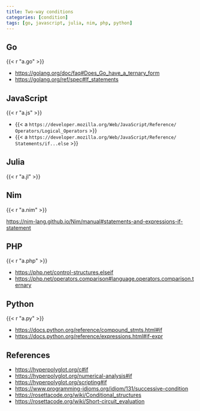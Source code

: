 ```yaml
---
title: Two-way conditions
categories: [condition]
tags: [go, javascript, julia, nim, php, python]
---
```


## Go

{{< r "a.go" >}}

- <https://golang.org/doc/faq#Does_Go_have_a_ternary_form>
- <https://golang.org/ref/spec#If_statements>

## JavaScript

{{< r "a.js" >}}

- {{< a `https://developer.mozilla.org/Web/JavaScript/Reference/
   Operators/Logical_Operators` >}}
- {{< a `https://developer.mozilla.org/Web/JavaScript/Reference/
   Statements/if...else` >}}

## Julia

{{< r "a.jl" >}}

## Nim

{{< r "a.nim" >}}

<https://nim-lang.github.io/Nim/manual#statements-and-expressions-if-statement>

## PHP

{{< r "a.php" >}}

- <https://php.net/control-structures.elseif>
- <https://php.net/operators.comparison#language.operators.comparison.ternary>

## Python

{{< r "a.py" >}}

- <https://docs.python.org/reference/compound_stmts.html#if>
- <https://docs.python.org/reference/expressions.html#if-expr>

## References

- <https://hyperpolyglot.org/c#if>
- <https://hyperpolyglot.org/numerical-analysis#if>
- <https://hyperpolyglot.org/scripting#if>
- <https://www.programming-idioms.org/idiom/131/successive-condition>
- <https://rosettacode.org/wiki/Conditional_structures>
- <https://rosettacode.org/wiki/Short-circuit_evaluation>
